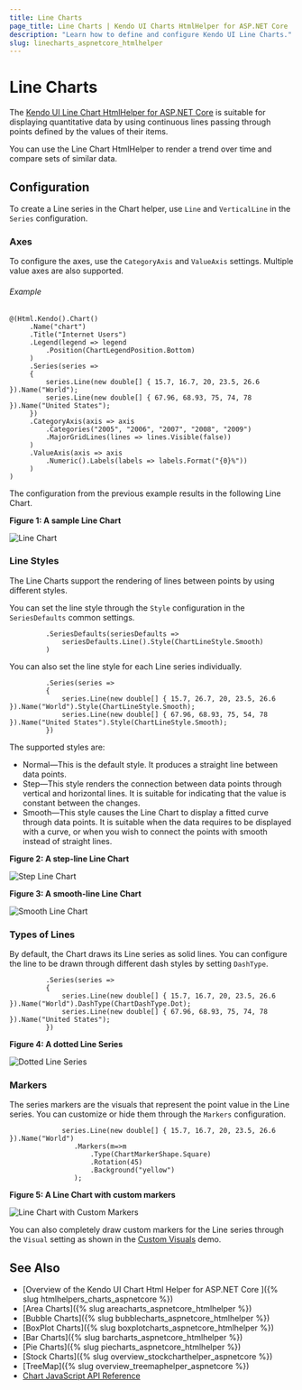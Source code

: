 ```yaml
---
title: Line Charts
page_title: Line Charts | Kendo UI Charts HtmlHelper for ASP.NET Core
description: "Learn how to define and configure Kendo UI Line Charts."
slug: linecharts_aspnetcore_htmlhelper
---
```


# Line Charts

The [Kendo UI Line Chart HtmlHelper for ASP.NET Core](https://demos.telerik.com/aspnet-core/line-charts/index) is suitable for displaying quantitative data by using continuous lines passing through points defined by the values of their items.

You can use the Line Chart HtmlHelper to render a trend over time and compare sets of similar data.

## Configuration

To create a Line series in the Chart helper, use `Line` and `VerticalLine` in the `Series` configuration.

### Axes

To configure the axes, use the `CategoryAxis` and `ValueAxis` settings. Multiple value axes are also supported.

###### Example

    @(Html.Kendo().Chart()
         .Name("chart")
         .Title("Internet Users")
         .Legend(legend => legend
             .Position(ChartLegendPosition.Bottom)
         )
         .Series(series =>
         {
             series.Line(new double[] { 15.7, 16.7, 20, 23.5, 26.6 }).Name("World");
             series.Line(new double[] { 67.96, 68.93, 75, 74, 78 }).Name("United States");
         })
         .CategoryAxis(axis => axis
             .Categories("2005", "2006", "2007", "2008", "2009")
             .MajorGridLines(lines => lines.Visible(false))
         )
         .ValueAxis(axis => axis
             .Numeric().Labels(labels => labels.Format("{0}%"))
         )
    )

The configuration from the previous example results in the following Line Chart.

**Figure 1: A sample Line Chart**

![Line Chart](images/chart-line.png)

### Line Styles

The Line Charts support the rendering of lines between points by using different styles.

You can set the line style through the `Style` configuration in the `SeriesDefaults` common settings.

```
         .SeriesDefaults(seriesDefaults =>
             seriesDefaults.Line().Style(ChartLineStyle.Smooth)
         )
```

You can also set the line style for each Line series individually.

```
         .Series(series =>
         {
             series.Line(new double[] { 15.7, 26.7, 20, 23.5, 26.6 }).Name("World").Style(ChartLineStyle.Smooth);
             series.Line(new double[] { 67.96, 68.93, 75, 54, 78 }).Name("United States").Style(ChartLineStyle.Smooth);
         })
```

The supported styles are:

* Normal&mdash;This is the default style. It produces a straight line between data points.
* Step&mdash;This style renders the connection between data points through vertical and horizontal lines. It is suitable for indicating that the value is constant between the changes.
* Smooth&mdash;This style causes the Line Chart to display a fitted curve through data points. It is suitable when the data requires to be displayed with a curve, or when you wish to connect the points with smooth instead of straight lines.

**Figure 2: A step-line Line Chart**

![Step Line Chart](images/chart-step-line.png)

**Figure 3: A smooth-line Line Chart**

![Smooth Line Chart](images/chart-smooth-line.png)

### Types of Lines

By default, the Chart draws its Line series as solid lines. You can configure the line to be drawn through different dash styles by setting `DashType`.

```
         .Series(series =>
         {
             series.Line(new double[] { 15.7, 16.7, 20, 23.5, 26.6 }).Name("World").DashType(ChartDashType.Dot);
             series.Line(new double[] { 67.96, 68.93, 75, 74, 78 }).Name("United States");
         })
```

**Figure 4: A dotted Line Series**

![Dotted Line Series](images/chart-dotted-line.png)

### Markers

The series markers are the visuals that represent the point value in the Line series. You can customize or hide them through the `Markers` configuration.

```
             series.Line(new double[] { 15.7, 16.7, 20, 23.5, 26.6 }).Name("World")
                .Markers(m=>m
                    .Type(ChartMarkerShape.Square)
                    .Rotation(45)
                    .Background("yellow")
                );
```

**Figure 5: A Line Chart with custom markers**

![Line Chart with Custom Markers](images/chart-line-markers.png)

You can also completely draw custom markers for the Line series through the `Visual` setting as shown in the [Custom Visuals](https://demos.telerik.com/aspnet-core/line-charts/visuals) demo.

## See Also

* [Overview of the Kendo UI Chart Html Helper for ASP.NET Core ]({% slug htmlhelpers_charts_aspnetcore %})
* [Area Charts]({% slug areacharts_aspnetcore_htmlhelper %})
* [Bubble Charts]({% slug bubblecharts_aspnetcore_htmlhelper %})
* [BoxPlot Charts]({% slug boxplotcharts_aspnetcore_htmlhelper %})
* [Bar Charts]({% slug barcharts_aspnetcore_htmlhelper %})
* [Pie Charts]({% slug piecharts_aspnetcore_htmlhelper %})
* [Stock Charts]({% slug overview_stockcharthelper_aspnetcore %})
* [TreeMap]({% slug overview_treemaphelper_aspnetcore %})
* [Chart JavaScript API Reference](https://docs.telerik.com/kendo-ui/api/javascript/dataviz/ui/chart)
